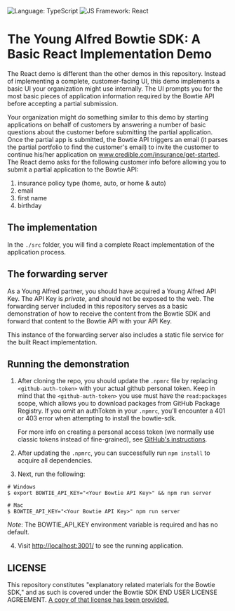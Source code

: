 ![Language: TypeScript](https://img.shields.io/badge/TypeScript-007ACC?style=for-the-badge&logo=typescript&logoColor=white)
![JS Framework: React](https://img.shields.io/badge/-ReactJs-61DAFB?logo=react&logoColor=white&style=for-the-badge)

# The Young Alfred Bowtie SDK: A Basic React Implementation Demo

The React demo is different than the other demos in this repository. Instead of
implementing a complete, customer-facing UI, this demo implements a basic UI your
organization might use internally. The UI prompts you for the most basic pieces of
application information required by the Bowtie API before accepting a partial submission.

Your organization might do something similar to this demo by starting applications on behalf of customers
by answering a number of basic questions about the customer before submitting the partial application.
Once the partial app is submitted, the Bowtie API triggers an email (it parses the partial portfolio to find the customer's email)
to invite the customer to continue his/her application on www.credible.com/insurance/get-started.
The React demo asks for the following customer info before allowing you to submit a partial application
to the Bowtie API:

1. insurance policy type (home, auto, or home & auto)
2. email
3. first name
4. birthday

## The implementation

In the `./src` folder, you will find a complete React implementation of the
application process.

## The forwarding server

As a Young Alfred partner, you should have acquired a Young Alfred
API Key. The API Key is _private_, and should not be exposed to the
web. The forwarding server included in this repository serves as a basic
demonstration of how to receive the content from the Bowtie SDK and
forward that content to the Bowtie API with your
API Key.

This instance of the forwarding server also includes a static file
service for the built React implementation.

## Running the demonstration

1. After cloning the repo, you should update the `.npmrc` file by replacing
   `<github-auth-token>` with your actual github personal token. Keep in mind
   that the `<github-auth-token>` you use must have the `read:packages` scope,
   which allows you to download packages from GitHub Package Registry. If
   you omit an authToken in your `.npmrc`, you’ll encounter a 401 or 403 error
   when attempting to install the bowtie-sdk.

   For more info on creating a personal access token (we normally use classic
   tokens instead of fine-grained), see [GitHub's instructions](https://docs.github.com/en/authentication/keeping-your-account-and-data-secure/managing-your-personal-access-tokens#creating-a-personal-access-token-classic).

2. After updating the `.npmrc`, you can successfully run `npm install` to acquire all
   dependencies.

3. Next, run the following:

```shellsession
# Windows
$ export BOWTIE_API_KEY="<Your Bowtie API Key>" && npm run server

# Mac
$ BOWTIE_API_KEY="<Your Bowtie API Key>" npm run server
```

_Note_: The BOWTIE_API_KEY environment variable is required and has no default.

4. Visit [http://localhost:3001/](http://localhost:3001/) to see the running application.

## LICENSE

This repository constitutes "explanatory related materials for the
Bowtie SDK," and as such is covered under the Bowtie SDK END USER
LICENSE AGREEMENT. [A copy of that license has been provided.](./LICENSE.md)
